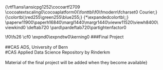 {\rtf1\ansi\ansicpg1252\cocoartf2709
\cocoatextscaling0\cocoaplatform0{\fonttbl\f0\fmodern\fcharset0 Courier;}
{\colortbl;\red255\green255\blue255;}
{\*\expandedcolortbl;;}
\paperw11900\paperh16840\margl1440\margr1440\vieww11520\viewh8400\viewkind0
\deftab720
\pard\pardeftab720\partightenfactor0

\f0\fs26 \cf0 \expnd0\expndtw0\kerning0
###Final Project\
\
##CAS ADS, University of Bern\
#CAS Applied Data Science Repository by Rinderkm \
\
Material of the final project will be added when they become available}